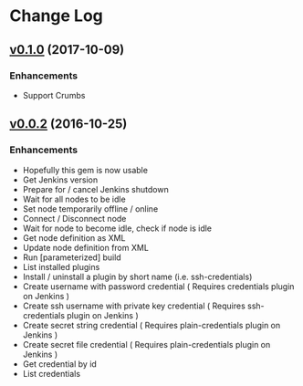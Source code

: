 # Change Log

## [v0.1.0](https://bitbucket.org/DracoAter/jenkins2/commits/tag/v0.1.0) (2017-10-09)
### Enhancements
- Support Crumbs

## [v0.0.2](https://bitbucket.org/DracoAter/jenkins2/commits/tag/v0.0.2) (2016-10-25)

### Enhancements
- Hopefully this gem is now usable
- Get Jenkins version
- Prepare for / cancel Jenkins shutdown
- Wait for all nodes to be idle
- Set node temporarily offline / online
- Connect / Disconnect node
- Wait for node to become idle, check if node is idle
- Get node definition as XML
- Update node definition from XML
- Run [parameterized] build
- List installed plugins
- Install / uninstall a plugin by short name (i.e. ssh-credentials)
- Create username with password credential ( Requires credentials plugin on Jenkins )
- Create ssh username with private key credential ( Requires ssh-credentials plugin on Jenkins )
- Create secret string credential ( Requires plain-credentials plugin on Jenkins )
- Create secret file credential ( Requires plain-credentials plugin on Jenkins )
- Get credential by id
- List credentials
